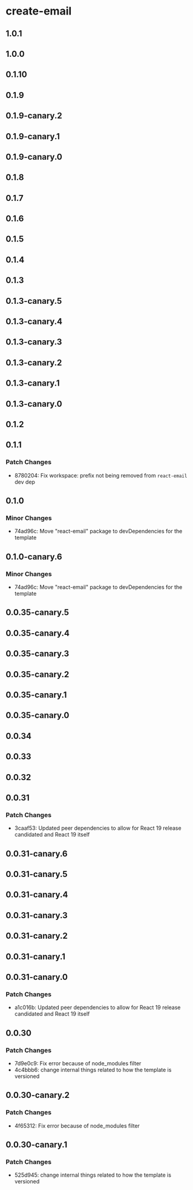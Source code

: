 # create-email

## 1.0.1

## 1.0.0

## 0.1.10

## 0.1.9

## 0.1.9-canary.2

## 0.1.9-canary.1

## 0.1.9-canary.0

## 0.1.8

## 0.1.7

## 0.1.6

## 0.1.5

## 0.1.4

## 0.1.3

## 0.1.3-canary.5

## 0.1.3-canary.4

## 0.1.3-canary.3

## 0.1.3-canary.2

## 0.1.3-canary.1

## 0.1.3-canary.0

## 0.1.2

## 0.1.1

### Patch Changes

- 8780204: Fix workspace: prefix not being removed from `react-email` dev dep

## 0.1.0

### Minor Changes

- 74ad96c: Move "react-email" package to devDependencies for the template

## 0.1.0-canary.6

### Minor Changes

- 74ad96c: Move "react-email" package to devDependencies for the template

## 0.0.35-canary.5

## 0.0.35-canary.4

## 0.0.35-canary.3

## 0.0.35-canary.2

## 0.0.35-canary.1

## 0.0.35-canary.0

## 0.0.34

## 0.0.33

## 0.0.32

## 0.0.31

### Patch Changes

- 3caaf53: Updated peer dependencies to allow for React 19 release candidated and React 19 itself

## 0.0.31-canary.6

## 0.0.31-canary.5

## 0.0.31-canary.4

## 0.0.31-canary.3

## 0.0.31-canary.2

## 0.0.31-canary.1

## 0.0.31-canary.0

### Patch Changes

- a1c016b: Updated peer dependencies to allow for React 19 release candidated and React 19 itself

## 0.0.30

### Patch Changes

- 7d9e0c9: Fix error because of node_modules filter
- 4c4bbb6: change internal things related to how the template is versioned

## 0.0.30-canary.2

### Patch Changes

- 4f65312: Fix error because of node_modules filter

## 0.0.30-canary.1

### Patch Changes

- 525d945: change internal things related to how the template is versioned
